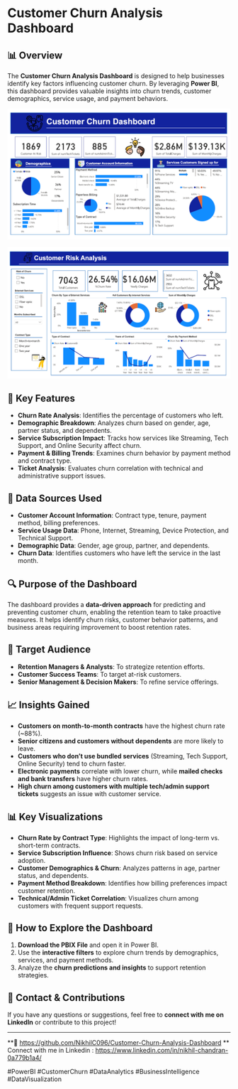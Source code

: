 # Customer Churn Analysis Dashboard

## 📊 Overview
The **Customer Churn Analysis Dashboard** is designed to help businesses identify key factors influencing customer churn. By leveraging **Power BI**, this dashboard provides valuable insights into churn trends, customer demographics, service usage, and payment behaviors.

![alt text](https://github.com/NikhilC096/Customer-Churn-Analysis-Dashboard/blob/2af0245a3da396d2d0238269eea6d935da640f3b/1.PNG)

![alt text](https://github.com/NikhilC096/Customer-Churn-Analysis-Dashboard/blob/2af0245a3da396d2d0238269eea6d935da640f3b/2.PNG)
## 🎯 Key Features
- **Churn Rate Analysis**: Identifies the percentage of customers who left.
- **Demographic Breakdown**: Analyzes churn based on gender, age, partner status, and dependents.
- **Service Subscription Impact**: Tracks how services like Streaming, Tech Support, and Online Security affect churn.
- **Payment & Billing Trends**: Examines churn behavior by payment method and contract type.
- **Ticket Analysis**: Evaluates churn correlation with technical and administrative support issues.

## 📂 Data Sources Used
- **Customer Account Information**: Contract type, tenure, payment method, billing preferences.
- **Service Usage Data**: Phone, Internet, Streaming, Device Protection, and Technical Support.
- **Demographic Data**: Gender, age group, partner, and dependents.
- **Churn Data**: Identifies customers who have left the service in the last month.

## 🔍 Purpose of the Dashboard
The dashboard provides a **data-driven approach** for predicting and preventing customer churn, enabling the retention team to take proactive measures. It helps identify churn risks, customer behavior patterns, and business areas requiring improvement to boost retention rates.

## 👥 Target Audience
- **Retention Managers & Analysts**: To strategize retention efforts.
- **Customer Success Teams**: To target at-risk customers.
- **Senior Management & Decision Makers**: To refine service offerings.

## 📈 Insights Gained
- **Customers on month-to-month contracts** have the highest churn rate (~88%).
- **Senior citizens and customers without dependents** are more likely to leave.
- **Customers who don’t use bundled services** (Streaming, Tech Support, Online Security) tend to churn faster.
- **Electronic payments** correlate with lower churn, while **mailed checks and bank transfers** have higher churn rates.
- **High churn among customers with multiple tech/admin support tickets** suggests an issue with customer service.

## 📊 Key Visualizations
- **Churn Rate by Contract Type**: Highlights the impact of long-term vs. short-term contracts.
- **Service Subscription Influence**: Shows churn risk based on service adoption.
- **Customer Demographics & Churn**: Analyzes patterns in age, partner status, and dependents.
- **Payment Method Breakdown**: Identifies how billing preferences impact customer retention.
- **Technical/Admin Ticket Correlation**: Visualizes churn among customers with frequent support requests.

## 🚀 How to Explore the Dashboard
1. **Download the PBIX File** and open it in Power BI.
2. Use the **interactive filters** to explore churn trends by demographics, services, and payment methods.
3. Analyze the **churn predictions and insights** to support retention strategies.

## 📩 Contact & Contributions
If you have any questions or suggestions, feel free to **connect with me on LinkedIn** or contribute to this project!

---
**🔗 https://github.com/NikhilC096/Customer-Churn-Analysis-Dashboard
** Connect with me in Linkedin : https://www.linkedin.com/in/nikhil-chandran-0a779b1a4/

#PowerBI #CustomerChurn #DataAnalytics #BusinessIntelligence #DataVisualization
